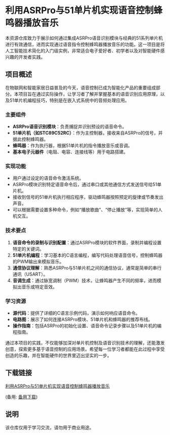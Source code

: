 # 利用ASRPro与51单片机实现语音控制蜂鸣器播放音乐

本资源仓库致力于展示如何通过集成ASRPro语音识别模块与经典的51系列单片机进行有效通信，进而实现通过语音指令控制蜂鸣器播放音乐的功能。这一项目是将人工智能技术简化的入门级实例，非常适合电子爱好者、初学者以及对智能硬件感兴趣的开发者实践。

## 项目概述

在物联网和智能家居日益普及的今天，语音控制已成为智能化产品的重要组成部分。本项目旨在通过实际操作，让学习者了解并掌握基本的语音识别应用原理，以及51单片机编程技巧，特别是在嵌入式系统中的音频处理应用。

### 主要组件

- **ASRPro语音识别模块**：负责捕捉并识别预设的语音命令。
- **51单片机（如STC89C52RC）**：作为主控制器，接收来自ASRPro的信号，并据此控制蜂鸣器。
- **蜂鸣器**：作为执行器，根据51单片机的指令播放音乐或音调。
- **基本电子元器件**（电阻、电容、连接线等）用于电路搭建。

### 实现功能

- 用户通过设定的语音命令激活系统。
- ASRPro模块识别特定语音命令后，通过串口或其他通信方式发送信号给51单片机。
- 接收到信号的51单片机执行相应程序，驱动蜂鸣器按照预定的旋律或节奏发出声音。
- 可以根据需要设置多种命令，例如“播放歌曲”、“停止播放”等，实现简单的人机交互。

### 技术要点

1. **语音命令的录制与识别配置**：通过ASRPro模块的软件界面，录制并编程设置特定的关键词。
2. **51单片机编程**：学习基本的C语言编程，编写代码处理语音信号，控制蜂鸣器的PWM输出来模拟音乐。
3. **通信协议理解**：熟悉ASRPro与51单片机之间的通信协议，通常是简单的串行通讯（USART）。
4. **音调生成**：通过脉宽调制（PWM）技术，让蜂鸣器产生不同的频率，进而模拟出音乐或特定音效。

### 学习资源

- **源代码**：提供了详细的C语言示例代码，演示如何响应语音命令。
- **电路图**：展示了如何连接ASRPro模块、51单片机和蜂鸣器的推荐布线。
- **操作指南**：包括ASRPro的初始化设置、语音命令记录步骤以及51单片机的编程指南。

通过本项目的实践，不仅能够加深对单片机控制及语音识别技术的理解，还能激发创意，探索更多基于语音控制的应用场景。希望每一位学习者都能在此过程中享受创造的乐趣，并在智能硬件的世界里迈出坚实的一步。

## 下载链接
[利用ASRPro与51单片机实现语音控制蜂鸣器播放音乐](https://pan.quark.cn/s/ff90ab4bfd5c) 

(备用: [备用下载](https://pan.baidu.com/s/1t9VfAoebwXEgPa3EC2pV7g?pwd=1234))

## 说明

该仓库仅用于学习交流，请勿用于商业用途。
